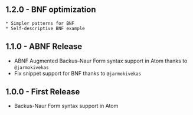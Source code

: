 ## 1.2.0 - BNF optimization

	* Simpler patterns for BNF
	* Self-descriptive BNF example

## 1.1.0 - ABNF Release

  * ABNF Augmented Backus–Naur Form syntax support in Atom thanks to `@jarmokivekas`
  * Fix snippet support for BNF thanks to `@jarmokivekas`

## 1.0.0 - First Release

  * Backus-Naur Form syntax support in Atom
